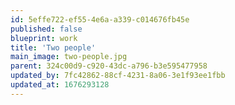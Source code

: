 ```yaml
---
id: 5effe722-ef55-4e6a-a339-c014676fb45e
published: false
blueprint: work
title: 'Two people'
main_image: two-people.jpg
parent: 324c00d9-c920-43dc-a796-b3e595477958
updated_by: 7fc42862-88cf-4231-8a06-3e1f93ee1fbb
updated_at: 1676293128
---
```

